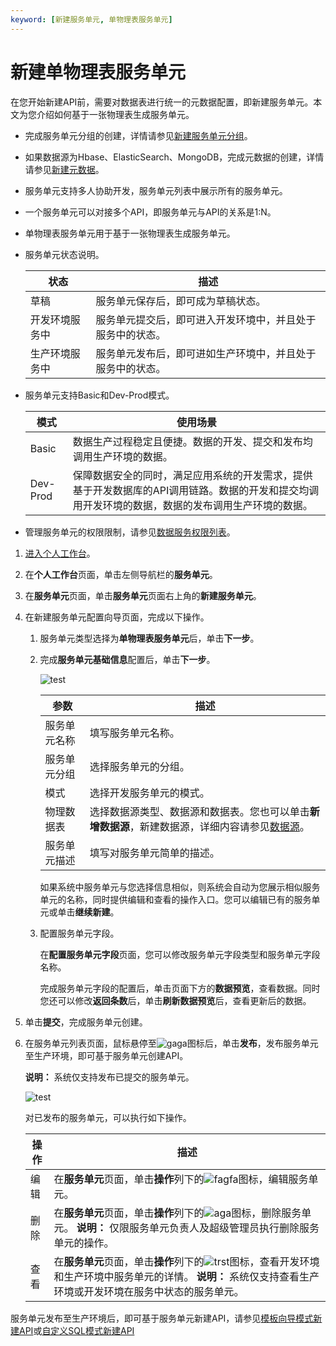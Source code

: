 ```yaml
---
keyword: [新建服务单元, 单物理表服务单元]
---
```


# 新建单物理表服务单元

在您开始新建API前，需要对数据表进行统一的元数据配置，即新建服务单元。本文为您介绍如何基于一张物理表生成服务单元。

-   完成服务单元分组的创建，详情请参见[新建服务单元分组](/cn.zh-CN/数据服务/开发API/新建分组.md)。
-   如果数据源为Hbase、ElasticSearch、MongoDB，完成元数据的创建，详情请参见[新建元数据](/cn.zh-CN/数据服务/开发API/新建服务单元/新建元数据.md)。

-   服务单元支持多人协助开发，服务单元列表中展示所有的服务单元。
-   一个服务单元可以对接多个API，即服务单元与API的关系是1:N。
-   单物理表服务单元用于基于一张物理表生成服务单元。
-   服务单元状态说明。

    |状态|描述|
    |--|--|
    |草稿|服务单元保存后，即可成为草稿状态。|
    |开发环境服务中|服务单元提交后，即可进入开发环境中，并且处于服务中的状态。|
    |生产环境服务中|服务单元发布后，即可进如生产环境中，并且处于服务中的状态。|

-   服务单元支持Basic和Dev-Prod模式。

    |模式|使用场景|
    |--|----|
    |Basic|数据生产过程稳定且便捷。数据的开发、提交和发布均调用生产环境的数据。|
    |Dev-Prod|保障数据安全的同时，满足应用系统的开发需求，提供基于开发数据库的API调用链路。数据的开发和提交均调用开发环境的数据，数据的发布调用生产环境的数据。|

-   管理服务单元的权限限制，请参见[数据服务权限列表](/cn.zh-CN/权限管理/数据服务权限列表.md)。

1.  [进入个人工作台](/cn.zh-CN/数据服务/进入数据服务.md)。

2.  在**个人工作台**页面，单击左侧导航栏的**服务单元**。

3.  在**服务单元**页面，单击**服务单元**页面右上角的**新建服务单元**。

4.  在新建服务单元配置向导页面，完成以下操作。

    1.  服务单元类型选择为**单物理表服务单元**后，单击**下一步**。

    2.  完成**服务单元基础信息**配置后，单击**下一步**。

        ![test](https://static-aliyun-doc.oss-accelerate.aliyuncs.com/assets/img/zh-CN/3491721061/p169578.png)

        |参数|描述|
        |--|--|
        |服务单元名称|填写服务单元名称。|
        |服务单元分组|选择服务单元的分组。|
        |模式|选择开发服务单元的模式。|
        |物理数据表|选择数据源类型、数据源和数据表。您也可以单击**新增数据源**，新建数据源，详细内容请参见[数据源](/cn.zh-CN/数仓规划/数据源/新建离线数据源/新建MaxCompute数据源.md)。 |
        |服务单元描述|填写对服务单元简单的描述。|

        如果系统中服务单元与您选择信息相似，则系统会自动为您展示相似服务单元的名称，同时提供编辑和查看的操作入口。您可以编辑已有的服务单元或单击**继续新建**。

    3.  配置服务单元字段。

        在**配置服务单元字段**页面，您可以修改服务单元字段类型和服务单元字段名称。

        完成服务单元字段的配置后，单击页面下方的**数据预览**，查看数据。同时您还可以修改**返回条数**后，单击**刷新数据预览**后，查看更新后的数据。

5.  单击**提交**，完成服务单元创建。

6.  在服务单元列表页面，鼠标悬停至![gaga](https://static-aliyun-doc.oss-accelerate.aliyuncs.com/assets/img/zh-CN/9811987951/p85357.png)图标后，单击**发布**，发布服务单元至生产环境，即可基于服务单元创建API。

    **说明：** 系统仅支持发布已提交的服务单元。

    ![test](https://static-aliyun-doc.oss-accelerate.aliyuncs.com/assets/img/zh-CN/3491721061/p169796.png)

    对已发布的服务单元，可以执行如下操作。

    |操作|描述|
    |--|--|
    |编辑|在**服务单元**页面，单击**操作**列下的![fagfa](https://static-aliyun-doc.oss-accelerate.aliyuncs.com/assets/img/zh-CN/1811987951/p85231.png)图标，编辑服务单元。|
    |删除|在**服务单元**页面，单击**操作**列下的![aga](https://static-aliyun-doc.oss-accelerate.aliyuncs.com/assets/img/zh-CN/0911987951/p85232.png)图标，删除服务单元。 **说明：** 仅限服务单元负责人及超级管理员执行删除服务单元的操作。 |
    |查看|在**服务单元**页面，单击**操作**列下的![trst](https://static-aliyun-doc.oss-accelerate.aliyuncs.com/assets/img/zh-CN/3491721061/p169785.png)图标，查看开发环境和生产环境中服务单元的详情。 **说明：** 系统仅支持查看生产环境或开发环境在服务中状态的服务单元。 |


服务单元发布至生产环境后，即可基于服务单元新建API，请参见[模板向导模式新建API](/cn.zh-CN/数据服务/开发API/新建API/模板向导模式新建API.md)或[自定义SQL模式新建API](/cn.zh-CN/数据服务/开发API/新建API/自定义SQL模式新建API.md)

